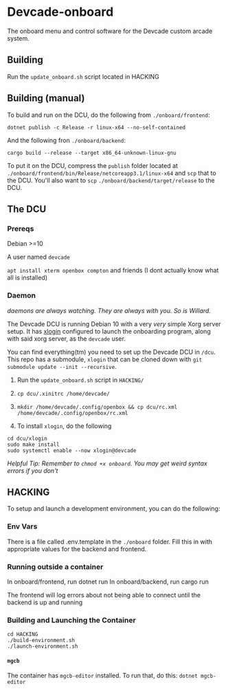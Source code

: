 # Devcade-onboard
The onboard menu and control software for the Devcade custom arcade system.

## Building

Run the `update_onboard.sh` script located in HACKING

## Building (manual)

To build and run on the DCU, do the following from `./onboard/frontend`:
```
dotnet publish -c Release -r linux-x64 --no-self-contained
```
And the following fron `./onboard/backend`:
```
cargo build --release --target x86_64-unknown-linux-gnu
```
To put it on the DCU, compress the `publish` folder located at `./onboard/frontend/bin/Release/netcoreapp3.1/linux-x64` and `scp` that to the DCU.
You'll also want to `scp` `./onboard/backend/target/release` to the DCU. 

## The DCU

### Prereqs

Debian >=10

A user named `devcade`

`apt install xterm openbox compton` and friends (I dont actually know what all is installed)

### Daemon

_daemons are always watching. They are always with you. So is Willard._

The Devcade DCU is running Debian 10 with a very _very_ simple Xorg server setup. It has [xlogin](https://github.com/joukewitteveen/xlogin) configured to launch the onboarding program, along with said xorg server, as the `devcade` user.

You can find everything(tm) you need to set up the Devcade DCU in `/dcu`. This repo has a submodule, `xlogin` that can be cloned down with `git submodule update --init --recursive`.

1. Run the `update_onboard.sh` script in `HACKING/`

2. `cp dcu/.xinitrc /home/devcade/`

2. `mkdir /home/devcade/.config/openbox && cp dcu/rc.xml /home/devcade/.config/openbox/rc.xml`

3. To install `xlogin`, do the following

```
cd dcu/xlogin
sudo make install
sudo systemctl enable --now xlogin@devcade
```

_Helpful Tip: Remember to `chmod +x onboard`. You may get weird syntax errors if you don't_

## HACKING

To setup and launch a development environment, you can do the following:

### Env Vars

There is a file called .env.template in the `./onboard` folder. Fill this in with appropriate values for the backend and frontend.



### Running outside a container

In onboard/frontend, run dotnet run
In onboard/backend, run cargo run

The frontend will log errors about not being able to connect until the backend is up and running

### Building and Launching the Container

```
cd HACKING
./build-environment.sh
./launch-environment.sh
```

#### `mgcb`

The container has `mgcb-editor` installed. To run that, do this:
`dotnet mgcb-editor`
